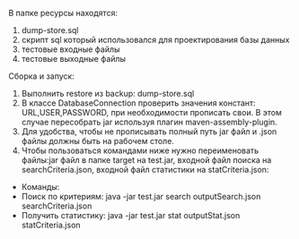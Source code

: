 
В папке ресурсы находятся:
1. dump-store.sql
2. скрипт sql который использовался для проектирования базы данных
3. тестовые входные файлы
4. тестовые выходные файлы

 Сборка и запуск:
1. Выполнить restore из backup: dump-store.sql
2. В классе DatabaseConnection проверить значения констант: URL,USER,PASSWORD,
  при необходимости прописать свои. В этом случае пересобрать jar используя плагин
  maven-assembly-plugin.
3. Для удобства, чтобы не прописывать полный путь jar файл и .json файлы должны быть на рабочем столе. 
4. Чтобы пользоваться командами ниже нужно переименовать файлы:jar файл в папке target на test.jar, входной файл поиска на searchCriteria.json, входной файл статистики на statCriteria.json:
* Команды:
* Поиск по критериям: java -jar test.jar search outputSearch.json searchCriteria.json
* Получить статистику: java -jar test.jar stat outputStat.json statCriteria.json